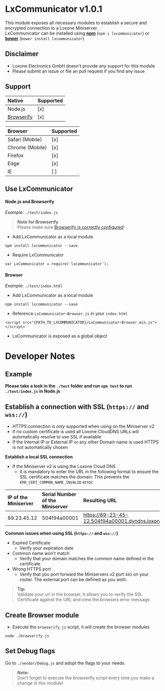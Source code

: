 # LxCommunicator v1.0.1
This module exposes all necessary modules to establish a secure and encrypted connection to a Loxone Miniserver.
<br>
LxCommunicator can be installed using **[npm](http://npmjs.com/)** (``npm i lxcommunicator``) or **[bower](https://bower.io/)** (``bower install lxcommunicator``)

## Disclaimer
- Loxone Electronics GmbH doesn't provide any support for this module
- Please submit an issue or file an pull request if you find any issue

## Support
| Native                              | Supported  |
|:------------------------------------|:-----------|
| Node.js                             | [x]        |
| [Browserify](http://browserify.org/)| [x]        |

| Browser         | Supported   |
|:----------------|:------------|
| Safari (Mobile) | [x]         |
| Chrome (Mobile) | [x]         |
| Firefox         | [x]         |
| Edge            | [x]         |
| IE              | [ ]         |

## Use LxCommunicator
#### Node.js and Browserify
*Example:* `./test/index.js`

> **Note for Browserify**<br>Please make sure [Browserify is correctly configured](http://browserify.org/#install)!
- Add LxCommunicator as a local module
````
npm install lxcommunicator --save
````
- Require LxCommunicator
````
var LxCommunicator = require('lxcommunicator');
````

#### Browser
*Example:* `./test/index.html`
- Add LxCommunicator as a local module
```
npm install lxcommunicator --save
```

- Reference ``LxCommunicator~Browser.js`` in your ``index.html``
```
<script src="{PATH_TO_LXCOMMUNICATOR}/LxCommunicator~Browser.min.js"></script>
```
- LxCommunicator is exposed as a global object

# Developer Notes

## Example
**Please take a look in the `./test` folder and run `npm test` to run `./test/index.js` in Node.js**

## Establish a connection with SSL (`https://` and `wss://`)
- HTTPS connection is *only* supported when using on the Miniserver v2
- If no custom certificate is used all Loxone CloudDNS URLs will automatically resolve to use SSL if available
- If the Internal IP or External IP or any other Domain name is used HTTPS is not automatically chosen

**Establish a local SSL connection**
- If the Miniserver v2 is using the Loxone Cloud DNS
  - It is mandatory to enter the URL in the following format to ensure the SSL certificate matches the domain. This prevents the `ERR_CERT_COMMON_NAME_INVALID` error.
 
 | IP of the Miniserver | Serial Number of the Miniserver | Resulting URL                                           |
 |:---------------------|:--------------------------------|:--------------------------------------------------------|
 | 89.23.45.12          | 504f94a00001                    | https://89-23-45-12.504f94a00001.dyndns.loxonecloud.com |
 
 **Common issues when using SSL (`https://` and `wss://`)**
 - Expired Certificate
   - Verify your expiration date
 - Common name won't match
   - Verify that your domain matches the common name defined in the certificate
 - Wrong HTTPS port
   - Verify that you port forward the Miniservers v2 port `443` on your router. The external port can be defined as you wish.
   
> **Tip:**<br>Validate your url in the browser, it allows you to verify the SSL Certificate against the URL and view the browsers error message.

## Create Browser module
- Execute the `browserify.js` script, it will create the browser modules
````
node ./browserify.js
````

## Set Debug flags
Go to `./vendor/Debug.js` and adopt the flags to your needs.<br>
> **Note:**<br>Don't forget to execute the browserify script every time you make a change in this module!
